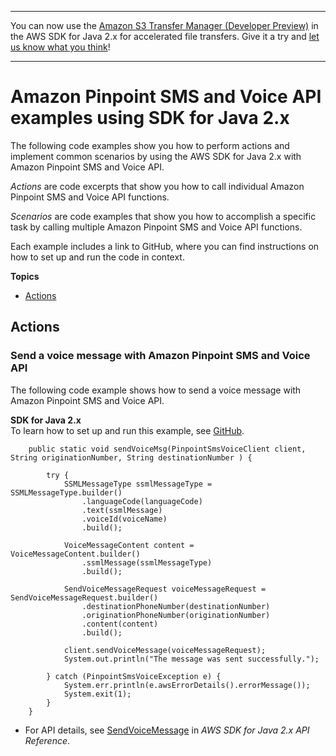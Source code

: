--------

You can now use the [Amazon S3 Transfer Manager \(Developer Preview\)](https://bit.ly/2WQebiP) in the AWS SDK for Java 2\.x for accelerated file transfers\. Give it a try and [let us know what you think](https://bit.ly/3zT1YYM)\!

--------

# Amazon Pinpoint SMS and Voice API examples using SDK for Java 2\.x<a name="java_pinpoint-sms-voice_code_examples"></a>

The following code examples show you how to perform actions and implement common scenarios by using the AWS SDK for Java 2\.x with Amazon Pinpoint SMS and Voice API\.

*Actions* are code excerpts that show you how to call individual Amazon Pinpoint SMS and Voice API functions\.

*Scenarios* are code examples that show you how to accomplish a specific task by calling multiple Amazon Pinpoint SMS and Voice API functions\.

Each example includes a link to GitHub, where you can find instructions on how to set up and run the code in context\.

**Topics**
+ [Actions](#w620aac15c13b9c53c13)

## Actions<a name="w620aac15c13b9c53c13"></a>

### Send a voice message with Amazon Pinpoint SMS and Voice API<a name="pinpoint-sms-voice_SendVoiceMessage_java_topic"></a>

The following code example shows how to send a voice message with Amazon Pinpoint SMS and Voice API\.

**SDK for Java 2\.x**  
 To learn how to set up and run this example, see [GitHub](https://github.com/awsdocs/aws-doc-sdk-examples/tree/main/javav2/example_code/pinpoint#readme)\. 
  

```
    public static void sendVoiceMsg(PinpointSmsVoiceClient client, String originationNumber, String destinationNumber ) {

        try {
            SSMLMessageType ssmlMessageType = SSMLMessageType.builder()
                .languageCode(languageCode)
                .text(ssmlMessage)
                .voiceId(voiceName)
                .build();

            VoiceMessageContent content = VoiceMessageContent.builder()
                .ssmlMessage(ssmlMessageType)
                .build();

            SendVoiceMessageRequest voiceMessageRequest = SendVoiceMessageRequest.builder()
                .destinationPhoneNumber(destinationNumber)
                .originationPhoneNumber(originationNumber)
                .content(content)
                .build();

            client.sendVoiceMessage(voiceMessageRequest);
            System.out.println("The message was sent successfully.");

        } catch (PinpointSmsVoiceException e) {
            System.err.println(e.awsErrorDetails().errorMessage());
            System.exit(1);
        }
    }
```
+  For API details, see [SendVoiceMessage](https://docs.aws.amazon.com/goto/SdkForJavaV2/pinpoint-sms-voice-2018-09-05/SendVoiceMessage) in *AWS SDK for Java 2\.x API Reference*\. 
